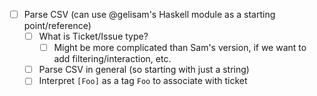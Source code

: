 - [ ] Parse CSV (can use @gelisam's Haskell module as a starting point/reference)
  - [ ] What is Ticket/Issue type?
    - [ ] Might be more complicated than Sam's version, if we want to add filtering/interaction, etc.
  - [ ] Parse CSV in general (so starting with just a string)
  - [ ] Interpret `[Foo]` as a tag `Foo` to associate with ticket